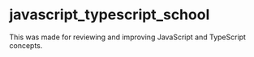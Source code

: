 # javascript_typescript_school
This was made for reviewing and improving JavaScript and TypeScript concepts.
